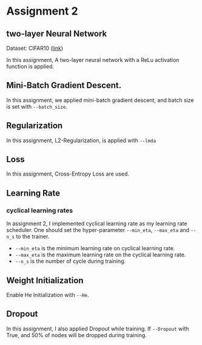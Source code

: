 # Assignment 2 
## two-layer Neural Network 

Dataset:  CIFAR10 ([link](https://www.cs.toronto.edu/~kriz/cifar.html))

In this assignment, A two-layer neural network with a ReLu activation function is applied. 



## Mini-Batch Gradient Descent.

In this assignment, we applied mini-batch gradient descent, and batch size is set with `--batch_size`.

## Regularization
In this assignment, L2-Regularization, is applied with `--lmda`

## Loss
In this assignment, Cross-Entropy Loss are used.


## Learning Rate

### cyclical learning rates

In assignment 2, I implemented cyclical learning rate as my learning rate scheduler. One should set the hyper-parameter `--min_eta`, `--max_eta` and `--n_s` to the trainer.
- `--min_eta` is the minimum learning rate on cyclical learning rate.
- `--max_eta` is the maximum learning rate on the cyclical learning rate.
- `--n_s` is the number of cycle during training.

## Weight Initialization

Enable He Initialization with `--He`.


## Dropout

In this assignment, I also applied Dropout while training. If `--Dropout` with True, and 50% of nodes will be dropped during training.